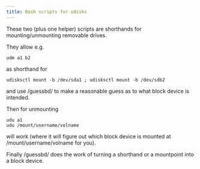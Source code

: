 ```yaml
---
title: Bash scripts for udisks
---
```

These two (plus one helper) scripts are shorthands for mounting/unmounting removable drives.

They allow e.g.
```
udm a1 b2
```
as shorthand for
```
udisksctl mount -b /dev/sda1 ; udisksctl mount -b /dev/sdb2
```
and use /guessbd/ to make a reasonable guess as to what block device is intended.

Then for unmounting
```
udu a1
udu /mount/username/volname
```
will work (where it will figure out which block device is mounted at /mount/username/volname for you).

Finally /guessbd/ does the work of turning a shorthand or a mountpoint into a block device.
